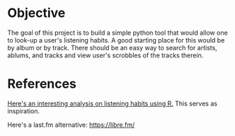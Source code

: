# Objective

The goal of this project is to build a simple python tool that would allow one to look-up a user's listening habits. A good starting place for this would be by album or by track. There should be an easy way to search for artists, ablums, and tracks and view user's scrobbles of the tracks therein.

# References

[Here's an interesting analysis on listening habits using R.](http://www.jayblanco.com/blog/2016/7/9/using-lastfm-and-r-to-understand-my-music-listening-habits) This serves as inspiration.

Here's a last.fm alternative: https://libre.fm/
